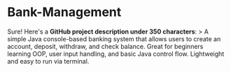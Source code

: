 # Bank-Management
Sure! Here's a **GitHub project description under 350 characters**:  > A simple Java console-based banking system that allows users to create an account, deposit, withdraw, and check balance. Great for beginners learning OOP, user input handling, and basic Java control flow. Lightweight and easy to run via terminal.
